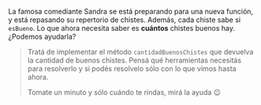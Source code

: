 La famosa comediante Sandra se está preparando para una nueva función, y está repasando su repertorio de chistes. Además, cada chiste sabe si `esBueno`. Lo que ahora necesita saber es **cuántos** chistes buenos hay. ¿Podemos ayudarla?

> Tratá de implementar el método `cantidadBuenosChistes` que devuelva la cantidad de buenos chistes. Pensá qué herramientas necesitás para resolverlo y si podés resolvelo sólo con lo que vimos hasta ahora. 
> 
> Tomate un minuto y sólo cuándo te rindas, mirá la ayuda :wink:

